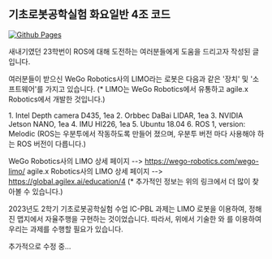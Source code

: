 ## 기초로봇공학실험 화요일반 4조 코드
[![Github Pages](https://img.shields.io/badge/github%20pages-121013?style=for-the-badge&logo=github&logoColor=white)](https://github.com/wony046/WeGo.git)

새내기였던 23학번이 ROS에 대해 도전하는 여러분들에게 도움을 드리고자 작성된 글입니다.

여러분들이 받으신 WeGo Robotics사의 LIMO라는 로봇은 다음과 같은 '장치' 및 '소프트웨어'를 가지고 있습니다. (* LIMO는 WeGo Robotics에서 유통하고 agile.x Robotics에서 개발한 것입니다.)

<Hardware>
1. Intel Depth camera D435, 1ea
2. Orbbec DaBai LIDAR, 1ea
3. NVIDIA Jetson NANO, 1ea
4. IMU HI226, 1ea

<Software>
5. Ubuntu 18.04
6. ROS 1, version: Melodic (ROS는 우분투에서 작동하도록 만들어 졌으며, 우분투 버전 마다 사용해야 하는 ROS 버전이 다릅니다.)

WeGo Robotics사의 LIMO 상세 페이지 --> https://wego-robotics.com/wego-limo/
agile.x Robotics사의 LIMO 상세 페이지 --> https://global.agilex.ai/education/4
(* 추가적인 정보는 위의 링크에서 더 많이 찾아볼 수 있습니다.)


2023년도 2학기 기초로봇공학실험 수업 IC-PBL 과제는 LIMO 로봇을 이용하여, 정해진 맵지에서 자율주행을 구현하는 것이었습니다.
따라서, 위에서 기술한 <Hardware>와 <Software>를 이용하여 우리는 과제를 수행할 필요가 있습니다. 

추가적으로 수정 중...
